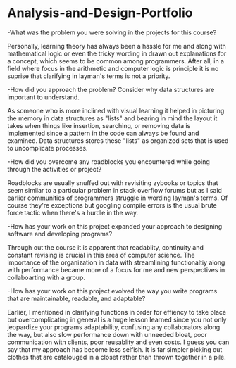 # Analysis-and-Design-Portfolio

-What was the problem you were solving in the projects for this course?

Personally, learning theory has always been a hassle for me and along with mathematical logic or even the tricky wording in drawn out explanations for a concept, which seems to be common among programmers. After all, in a field where focus in the arithmetic and computer logic is principle it is no suprise that clarifying in layman's terms is not a priority.

-How did you approach the problem? Consider why data structures are important to understand.

As someone who is more inclined with visual learning it helped in picturing the memory in data structures as "lists" and bearing in mind the layout it takes when things like insertion, searching, or removing data is implemented since a pattern in the code can always be found and examined. Data structures stores these "lists" as organized sets that is used to uncomplicate processes. 

-How did you overcome any roadblocks you encountered while going through the activities or project?

Roadblocks are usually snuffed out with revisiting zybooks or topics that seem similar to a particular problem in stack overflow forums but as I said earlier communities of programmers struggle in wording layman's terms. Of course they're exceptions but googling compile errors is the usual brute force tactic when there's a hurdle in the way.

-How has your work on this project expanded your approach to designing software and developing programs?

Through out the course it is apparent that readablity, continuity and constant revising is crucial in this area of computer science. The importance of the organization in data with streamlining functionaltiy along with performance became more of a focus for me and new perspectives in collaboarting with a group.

-How has your work on this project evolved the way you write programs that are maintainable, readable, and adaptable?

Earlier, I mentioned in clarifying functions in order for effiency to take place but overcomplicating in general is a huge lesson learned since you not only jeopardize your programs adaptability, confusing any collaborators along the way, but also slow performance down with unneeded bloat, poor communication with clients, poor reusablity and even costs. I guess you can say that my approach has become less selfish. It is far simpler picking out clothes that are catalouged in a closet rather than thrown together in a pile.
